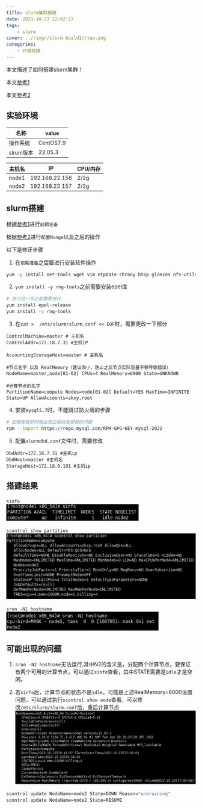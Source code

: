 ```yaml
---
title: slurm集群搭建
date: 2023-10-23 22:02:17
tags:
    - slurm
cover: ..//img//slurm-build1//top.png
categories:
    - 环境搭建
---
```

本文描述了如何搭建slurm集群！

本文[参考1](https://www.volcengine.com/docs/6419/114305)

本文[参考2](https://www.wanghaiqing.com/article/911f5d98-b68a-4daa-8db6-ee2052ec8275/)

## 实验环境
|名称|value|
|---|---|
|操作系统|CentOS7.9|
|slrum版本|22.05.3|

|主机名|IP|CPU/内存|
|---|---|---|
|node1|192.168.22.156|2/2g|
|node2|192.168.22.157|2/2g|

## slurm搭建

根据[参考1](https://www.volcengine.com/docs/6419/114305)进行`前期准备`

根据[参考2](https://www.wanghaiqing.com/article/911f5d98-b68a-4daa-8db6-ee2052ec8275/)进行`配置Munge`以及之后的操作

以下是修正步骤
1. 在`前期准备`之后要进行安装软件操作
```BASH
yum -y install net-tools wget vim ntpdate chrony htop glances nfs-utils rpcbind python3
```
2. `yum install -y rng-tools`之前需要安装epel库
```BASH
# 进行这一步之前需要进行 
yum install epel-release
yum install -y rng-tools
```

3. 在`cat >  /etc/slurm/slurm.conf << EOF`时，需要更改一下部分
```
ControlMachine=master # 主机名
ControlAddr=172.18.7.31 #主机IP

AccountingStorageHost=master # 主机名

#节点名字 以及 RealMemory（建议改小，防止之后节点实际容量不够导致错误）
NodeName=master,node[01-02] CPUs=4 RealMemory=6000 State=UNKNOWN

#计算节点的名字
PartitionName=compute Nodes=node[01-02] Default=YES MaxTime=INFINITE State=UP AllowAccounts=zkxy,root
```
4. 安装`mysql5.7`时，不能跳过防火墙的步骤
```BASH
# 如果安装的时候出现公钥尚未安装的问题
rpm --import https://repo.mysql.com/RPM-GPG-KEY-mysql-2022
```
5. 配置`slurmdbd.conf`文件时，需要修改
```
DbdAddr=172.18.7.31 #主机ip
DbdHost=master #主机名
StorageHost=172.18.0.191 #主机ip
``` 

## 搭建结果
`sinfo`<br>
![sinfo](./slurm-build1/1.png)

`scontrol show partition`<br>
![sinfo](./slurm-build1/2.png)

`srun -N1 hostname`<br>
![sinfo](./slurm-build1/3.png)

## 可能出现的问题
1. `srun -N2 hostname`无法运行,其中N2的含义是，分配两个计算节点，要保证有两个可用的计算节点，可以通过`sinfo`查看，其中STATE需要是`idle`才是空闲。

2. 若`sinfo`后，计算节点的状态不是`idle`，可能是上述RealMemory=6000设置问题，可以通过执行`scontrol show node`查看，可以修改`/etc/slurm/slurm.conf`后，重启计算节点<br>
![sinfo](./slurm-build1/4.png)<br>
```BASH
scontrol update NodeName=node2 State=DOWN Reason="undraining"
scontrol update NodeName=node2 State=RESUME
```



